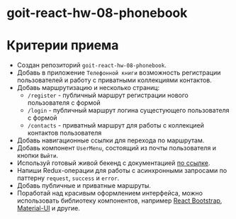# goit-react-hw-08-phonebook

# Критерии приема

- Создан репозиторий `goit-react-hw-08-phonebook`.
- Добавь в приложение `Телефонной книги` возможность регистрации пользователей и
  работу с приватными коллекциями контактов.
- Добавь маршрутизацию и несколько страниц:
  - `/register` - публичный маршрут регистрации нового пользователя с формой
  - `/login` - публичный маршрут логина сущестующего пользователя с формой
  - `/contacts` - приватный маршрут для работы с коллекцией контактов
    пользователя
- Добавь навигационные ссылки для перехода по маршрутам.
- Добавь компонент `UserMenu`, состоящий из почты пользователя и кнопки `Выйти`.
- Используй готовый живой бекенд с документацией
  [по ссылке](https://connections-api.herokuapp.com/docs/).
- Напиши Redux-операции для работы с асинхронными запросами по паттерну
  `request`, `success` и `error`.
- Добавь публичные и приватные маршруты.
- Поработай над красивым оформлением интерфейса, можно использовать библиотеку
  компонентов, например [React Bootstrap](https://react-bootstrap.github.io/),
  [Material-UI](https://material-ui.com/) и другие.
